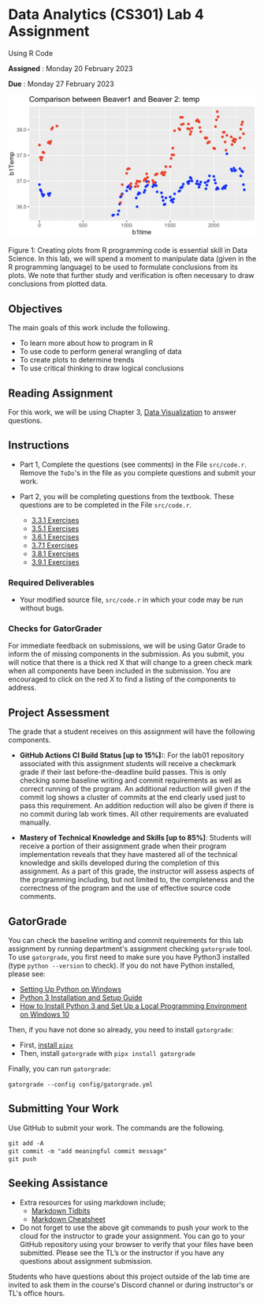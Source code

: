 # Data Analytics (CS301) Lab 4 Assignment

Using R Code

**Assigned** : Monday 20 February 2023

**Due** : Monday 27 February 2023

![logo](graphics/b12plot.png)

Figure 1: Creating plots from R programming code is essential skill in Data Science. In this lab, we will spend a moment to manipulate data (given in the R programming language) to be used to formulate conclusions from its plots. We note that further study and verification is often necessary to draw conclusions from plotted data.

## Objectives

The main goals of this work include the following.

* To learn more about how to program in R
* To use code to perform general wrangling of data
* To create plots to determine trends
* To use critical thinking to draw logical conclusions

## Reading Assignment

For this work, we will be using Chapter 3, [Data Visualization](https://r4ds.had.co.nz/data-visualisation.html#data-visualisation) to answer questions. 

##  Instructions

* Part 1, Complete the questions (see comments) in the File `src/code.r`. Remove the `ToDo`'s in the file as you complete questions and submit your work.

* Part 2, you will be completing questions from the textbook. These questions are to be completed in the File `src/code.r`.

    + [3.3.1 Exercises](https://r4ds.had.co.nz/data-visualisation.html#exercises-1)
    + [3.5.1 Exercises](https://r4ds.had.co.nz/data-visualisation.html#exercises-2)
    + [3.6.1 Exercises](https://r4ds.had.co.nz/data-visualisation.html#exercises-3)
    + [3.7.1 Exercises](https://r4ds.had.co.nz/data-visualisation.html#exercises-4)
    + [3.8.1 Exercises](https://r4ds.had.co.nz/data-visualisation.html#exercises-5)
    + [3.9.1 Exercises](https://r4ds.had.co.nz/data-visualisation.html#exercises-6)

### Required Deliverables

* Your modified source file, `src/code.r` in which your code may be run without bugs.

### Checks for GatorGrader

For immediate feedback on submissions, we will be using Gator Grade to inform the of missing components in the submission. As you submit, you will notice that there is a thick red X that will change to a green check mark when all components have been included in the submission. You are encouraged to click on the red X to find a listing of the components to address.

## Project Assessment

The grade that a student receives on this assignment will have the following components.

- **GitHub Actions CI Build Status [up to 15%]:**: For the lab01 repository associated with this assignment students will receive a checkmark grade if their last before-the-deadline build passes. This is only checking some baseline writing and commit requirements as well as correct running of the program. An additional reduction will given if the commit log shows a cluster of commits at the end clearly used just to pass this requirement. An addition reduction will also be given if there is no commit during lab work times. All other requirements are evaluated manually.

- **Mastery of Technical Knowledge and Skills [up to 85%]**: Students will receive a portion of their assignment grade when their program implementation reveals that they have mastered all of the technical knowledge and skills developed during the completion of this assignment. As a part of this grade, the instructor will assess aspects of the programming including, but not limited to, the completeness and the correctness of the program and the use of effective source code comments.

## GatorGrade

You can check the baseline writing and commit requirements for this lab assignment by running department's assignment checking `gatorgrade` tool. To use `gatorgrade`, you first need to make sure you have Python3 installed (type `python --version` to check). If you do not have Python installed, please see:

- [Setting Up Python on Windows](https://realpython.com/lessons/python-windows-setup/)
- [Python 3 Installation and Setup Guide](https://realpython.com/installing-python/)
- [How to Install Python 3 and Set Up a Local Programming Environment on Windows 10](https://www.digitalocean.com/community/tutorials/how-to-install-python-3-and-set-up-a-local-programming-environment-on-windows-10)

Then, if you have not done so already, you need to install `gatorgrade`:

- First, [install `pipx`](https://pypa.github.io/pipx/installation/)
- Then, install `gatorgrade` with `pipx install gatorgrade`

Finally, you can run `gatorgrade`:

`gatorgrade --config config/gatorgrade.yml`

## Submitting Your Work

Use GitHub to submit your work. The commands are the following.

```
git add -A
git commit -m "add meaningful commit message"
git push
```

## Seeking Assistance

* Extra resources for using markdown include;
  + [Markdown Tidbits](https://www.youtube.com/watch?v=cdJEUAy5IyA)
  + [Markdown Cheatsheet](https://github.com/adam-p/markdown-here/wiki/Markdown-Cheatsheet)
* Do not forget to use the above git commands to push your work to the cloud for the instructor to grade your assignment. You can go to your GitHub repository using your browser to verify that your files have been submitted. Please see the TL’s or the instructor if you have any questions about assignment submission.

Students who have questions about this project outside of the lab time are invited to ask them in the course's Discord channel or during instructor's or TL's office hours.
